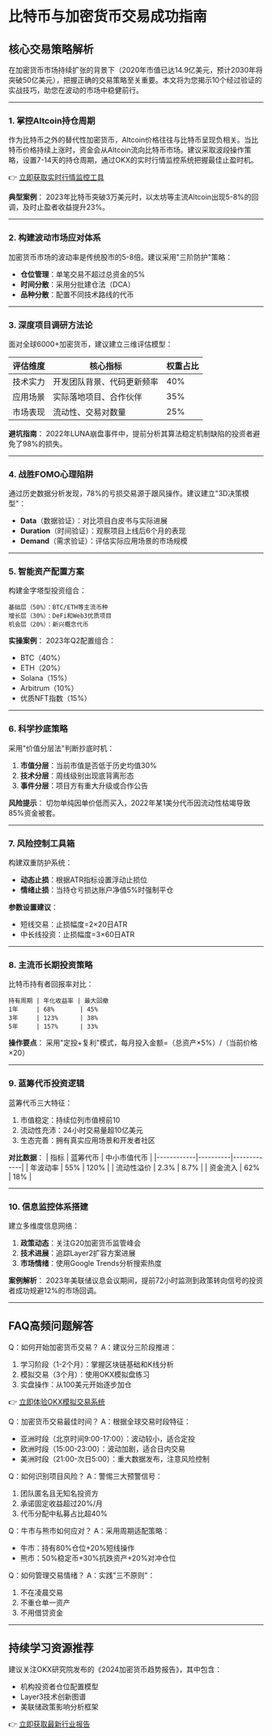 # 比特币与加密货币交易成功指南

## 核心交易策略解析

在加密货币市场持续扩张的背景下（2020年市值已达14.9亿美元，预计2030年将突破50亿美元），把握正确的交易策略至关重要。本文将为您揭示10个经过验证的实战技巧，助您在波动的市场中稳健前行。

---

### 1. 掌控Altcoin持仓周期
作为比特币之外的替代性加密货币，Altcoin价格往往与比特币呈现负相关。当比特币价格持续上涨时，资金会从Altcoin流向比特币市场。建议采取波段操作策略，设置7-14天的持仓周期，通过OKX的实时行情监控系统把握最佳止盈时机。

👉 [立即获取实时行情监控工具](https://bit.ly/okx_welcome)

**典型案例**：
2023年比特币突破3万美元时，以太坊等主流Altcoin出现5-8%的回调，及时止盈者收益提升23%。

---

### 2. 构建波动市场应对体系
加密货币市场的波动率是传统股市的5-8倍。建议采用"三阶防护"策略：
- **仓位管理**：单笔交易不超过总资金的5%
- **时间分散**：采用分批建仓法（DCA）
- **品种分散**：配置不同技术路线的代币

---

### 3. 深度项目调研方法论
面对全球6000+加密货币，建议建立三维评估模型：

| 评估维度 | 核心指标 | 权重占比 |
|---------|----------|---------|
| 技术实力 | 开发团队背景、代码更新频率 | 40% |
| 应用场景 | 实际落地项目、合作伙伴 | 35% |
| 市场表现 | 流动性、交易对数量 | 25% |

**避坑指南**：
2022年LUNA崩盘事件中，提前分析其算法稳定机制缺陷的投资者避免了98%的损失。

---

### 4. 战胜FOMO心理陷阱
通过历史数据分析发现，78%的亏损交易源于跟风操作。建议建立"3D决策模型"：
- **Data**（数据验证）：对比项目白皮书与实际进展
- **Duration**（时间验证）：观察项目上线后6个月的表现
- **Demand**（需求验证）：评估实际应用场景的市场规模

---

### 5. 智能资产配置方案
构建金字塔型投资组合：
```
基础层（50%）：BTC/ETH等主流币种
增长层（30%）：DeFi和Web3优质项目
机会层（20%）：新兴概念代币
```

**实操案例**：
2023年Q2配置组合：
- BTC（40%）
- ETH（20%）
- Solana（15%）
- Arbitrum（10%）
- 优质NFT指数（15%）

---

### 6. 科学抄底策略
采用"价值分层法"判断抄底时机：
1. **市值分层**：当前市值是否低于历史均值30%
2. **技术分层**：周线级别出现底背离形态
3. **事件分层**：项目方有重大升级或合作公告

**风险提示**：
切勿单纯因单价低而买入，2022年某1美分代币因流动性枯竭导致85%资金被套。

---

### 7. 风险控制工具箱
构建双重防护系统：
- **动态止损**：根据ATR指标设置浮动止损位
- **情绪止损**：当持仓亏损达账户净值5%时强制平仓

**参数设置建议**：
- 短线交易：止损幅度=2×20日ATR
- 中长线投资：止损幅度=3×60日ATR

---

### 8. 主流币长期投资策略
比特币持有者回报率对比：
```
持有周期 | 年化收益率 | 最大回撤
1年     | 68%       | 45%
3年     | 123%      | 38%
5年     | 157%      | 33%
```

**操作要点**：
采用"定投+复利"模式，每月投入金额=（总资产×5%）/（当前价格×20）

---

### 9. 蓝筹代币投资逻辑
蓝筹代币三大特征：
1. 市值稳定：持续位列市值榜前10
2. 流动性充沛：24小时交易量超10亿美元
3. 生态完善：拥有真实应用场景和开发者社区

**对比数据**：
| 指标       | 蓝筹代币 | 中小市值代币 |
|------------|----------|-------------|
| 年波动率   | 55%      | 120%        |
| 流动性溢价 | 2.3%     | 8.7%        |
| 资金流入   | 62%      | 18%         |

---

### 10. 信息监控体系搭建
建立多维度信息网络：
1. **政策动态**：关注G20加密货币监管峰会
2. **技术进展**：追踪Layer2扩容方案进展
3. **市场情绪**：使用Google Trends分析搜索热度

**案例解析**：
2023年美联储议息会议期间，提前72小时监测到政策转向信号的投资者成功规避12%的市场回调。

---

## FAQ高频问题解答

Q：如何开始加密货币交易？
A：建议分三阶段推进：
1. 学习阶段（1-2个月）：掌握区块链基础和K线分析
2. 模拟交易（3个月）：使用OKX模拟盘练习
3. 实盘操作：从100美元开始逐步加仓

👉 [立即体验OKX模拟交易系统](https://bit.ly/okx_welcome)

Q：加密货币交易最佳时间？
A：根据全球交易时段特征：
- 亚洲时段（北京时间9:00-17:00）：波动较小，适合定投
- 欧洲时段（15:00-23:00）：波动加剧，适合日内交易
- 美洲时段（21:00-次日5:00）：重大数据发布，注意风险控制

Q：如何识别项目风险？
A：警惕三大预警信号：
1. 团队匿名且无知名投资方
2. 承诺固定收益超过20%/月
3. 代币分配中私募占比超40%

Q：牛市与熊市如何应对？
A：采用周期适配策略：
- 牛市：持有80%仓位+20%短线操作
- 熊市：50%稳定币+30%抗跌资产+20%对冲仓位

Q：如何管理交易情绪？
A：实践"三不原则"：
1. 不在凌晨交易
2. 不重仓单一资产
3. 不用借贷资金

---

## 持续学习资源推荐
建议关注OKX研究院发布的《2024加密货币趋势报告》，其中包含：
- 机构投资者仓位配置模型
- Layer3技术创新图谱
- 美联储政策影响分析框架

👉 [立即获取最新行业报告](https://bit.ly/okx_welcome)